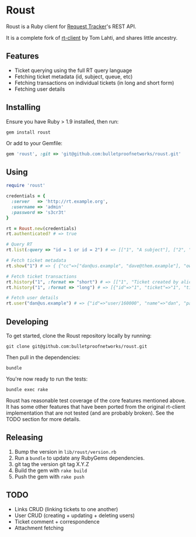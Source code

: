 Roust
=====

Roust is a Ruby client for [Request Tracker](http://www.bestpractical.com/rt/)'s REST API.

It is a complete fork of [rt-client](http://rubygems.org/gems/rt-client) by Tom Lahti, and shares little ancestry.

Features
--------

- Ticket querying using the full RT query language
- Fetching ticket metadata (id, subject, queue, etc)
- Fetching transactions on individual tickets (in long and short form)
- Fetching user details

Installing
----------

Ensure you have Ruby > 1.9 installed, then run:

```
gem install roust
```

Or add to your Gemfile:

``` ruby
gem 'roust', :git => 'git@github.com:bulletproofnetworks/roust.git'
```

Using
-----

``` ruby
require 'roust'

credentials = {
  :server   => 'http://rt.example.org',
  :username => 'admin'
  :password => 's3cr3t'
}

rt = Roust.new(credentials)
rt.authenticated? # => true

# Query RT
rt.list(:query => "id = 1 or id = 2") # => [["1", "A subject"], ["2", "Another subject"]]

# Fetch ticket metadata
rt.show("1") # => { {"cc"=>["dan@us.example", "dave@them.example"], "owner"=>"bob", "creator"=>"alice", "status"=>"open", … }

# Fetch ticket transactions
rt.history("1", :format => "short") # => [["1", "Ticket created by alice"], ["2", "Status changed from 'open' to 'resolved' by bob"]]
rt.history("1", :format => "long") # => [{"id"=>"1", "ticket"=>"1", "timetaken"=>"0", "type"=>"Create", "field"=>"", "oldvalue"=>"", "newvalue"=>"", "data"=>"", "description"=>"Ticket created by alice" }, … ]

# Fetch user details
rt.user("dan@us.example") # => {"id"=>"user/160000", "name"=>"dan", "password"=>"********", "emailaddress"=>"dan@us.example", "realname"=>"Dan Smith", "nickname"=>"dan", … }
```


Developing
----------

To get started, clone the Roust repository locally by running:

```
git clone git@github.com:bulletproofnetworks/roust.git
```

Then pull in the dependencies:

```
bundle
```

You're now ready to run the tests:

```
bundle exec rake
```

Roust has reasonable test coverage of the core features mentioned above. It has some other features that have been ported from the original rt-client implementation that are not tested (and are probably broken). See the TODO section for more details.


Releasing
---------

1. Bump the version in `lib/roust/version.rb`
2. Run a `bundle` to update any RubyGems dependencies.
3. git tag the version git tag X.Y.Z
4. Build the gem with `rake build`
5. Push the gem with `rake push`


TODO
----

- Links CRUD (linking tickets to one another)
- User CRUD (creating + updating + deleting users)
- Ticket comment + correspondence
- Attachment fetching
